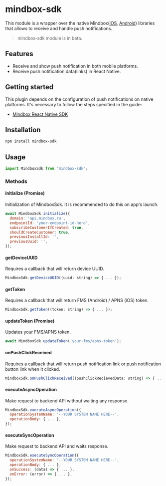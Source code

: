 # mindbox-sdk

This module is a wrapper over the native Mindbox([iOS](https://github.com/mindbox-moscow/ios-sdk),
[Android](https://github.com/mindbox-moscow/android-sdk)) libraries that allows to 
receive and handle push notifications.

> mindbox-sdk module is in beta.

## Features

* Receive and show push notification in both mobile platforms.
* Receive push notification data(links) in React Native.

## Getting started

This plugin depends on the configuration of push notifications on native platforms. It's necessary 
to follow the steps specified in the guide:

* [Mindbox React Native SDK](https://developers.mindbox.ru/docs/react-native-sdk)

## Installation

```sh
npm install mindbox-sdk
```

## Usage

```js
import MindboxSdk from "mindbox-sdk";
```

### Methods

#### initialize (Promise)

Initialization of MindboxSdk. It is recommended to do this on app's launch.

```js
await MindboxSdk.initialize({
  domain: 'api.mindbox.ru',
  endpointId: 'your-endpoint-id-here',
  subscribeCustomerIfCreated: true,
  shouldCreateCustomer: true,
  previousInstallId: '',
  previousUuid: '',
});
```

#### getDeviceUUID

Requires a callback that will return device UUID.

```js
MindboxSdk.getDeviceUUID((uuid: string) => { ... });
```

#### getToken

Requires a callback that will return FMS (Android) / APNS (iOS) token.

```js
MindboxSdk.getToken((token: string) => { ... });
```

#### updateToken (Promise)

Updates your FMS/APNS token.

```js
await MindboxSdk.updateToken('your-fms/apns-token');
```

#### onPushClickReceived

Requires a callback that will return push notification link or push notification button link when it clicked.

```js
MindboxSdk.onPushClickReceived((pushClickRecievedData: string) => { ... });
```

#### executeAsyncOperation

Make request to backend API without waiting any response.

```js
MindboxSdk.executeAsyncOperation({
  operationSystemName: '--YOUR SYSTEM NAME HERE--',
  operationBody: { ... },
});
```

#### executeSyncOperation

Make request to backend API and waits response.

```js
MindboxSdk.executeSyncOperation({
  operationSystemName: '--YOUR SYSTEM NAME HERE--',
  operationBody: { ... },
  onSuccess: (data) => { ... },
  onError: (error) => { ... },
});
```
